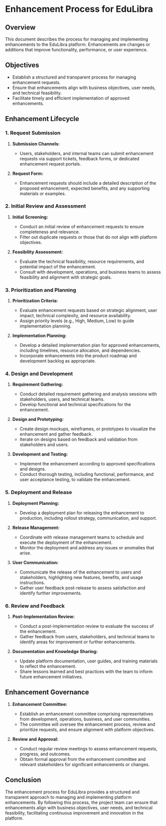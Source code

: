 # Enhancement Process for EduLibra

## Overview
This document describes the process for managing and implementing enhancements to the EduLibra platform. Enhancements are changes or additions that improve functionality, performance, or user experience.

## Objectives
- Establish a structured and transparent process for managing enhancement requests.
- Ensure that enhancements align with business objectives, user needs, and technical feasibility.
- Facilitate timely and efficient implementation of approved enhancements.

## Enhancement Lifecycle

### 1. Request Submission

1. **Submission Channels:**
   - Users, stakeholders, and internal teams can submit enhancement requests via support tickets, feedback forms, or dedicated enhancement request portals.

2. **Request Form:**
   - Enhancement requests should include a detailed description of the proposed enhancement, expected benefits, and any supporting materials or examples.

### 2. Initial Review and Assessment

1. **Initial Screening:**
   - Conduct an initial review of enhancement requests to ensure completeness and relevance.
   - Filter out duplicate requests or those that do not align with platform objectives.

2. **Feasibility Assessment:**
   - Evaluate the technical feasibility, resource requirements, and potential impact of the enhancement.
   - Consult with development, operations, and business teams to assess feasibility and alignment with strategic goals.

### 3. Prioritization and Planning

1. **Prioritization Criteria:**
   - Evaluate enhancement requests based on strategic alignment, user impact, technical complexity, and resource availability.
   - Assign priority levels (e.g., High, Medium, Low) to guide implementation planning.

2. **Implementation Planning:**
   - Develop a detailed implementation plan for approved enhancements, including timelines, resource allocation, and dependencies.
   - Incorporate enhancements into the product roadmap and development backlog as appropriate.

### 4. Design and Development

1. **Requirement Gathering:**
   - Conduct detailed requirement gathering and analysis sessions with stakeholders, users, and technical teams.
   - Develop functional and technical specifications for the enhancement.

2. **Design and Prototyping:**
   - Create design mockups, wireframes, or prototypes to visualize the enhancement and gather feedback.
   - Iterate on designs based on feedback and validation from stakeholders and users.

3. **Development and Testing:**
   - Implement the enhancement according to approved specifications and designs.
   - Conduct thorough testing, including functional, performance, and user acceptance testing, to validate the enhancement.

### 5. Deployment and Release

1. **Deployment Planning:**
   - Develop a deployment plan for releasing the enhancement to production, including rollout strategy, communication, and support.

2. **Release Management:**
   - Coordinate with release management teams to schedule and execute the deployment of the enhancement.
   - Monitor the deployment and address any issues or anomalies that arise.

3. **User Communication:**
   - Communicate the release of the enhancement to users and stakeholders, highlighting new features, benefits, and usage instructions.
   - Gather user feedback post-release to assess satisfaction and identify further improvements.

### 6. Review and Feedback

1. **Post-Implementation Review:**
   - Conduct a post-implementation review to evaluate the success of the enhancement.
   - Gather feedback from users, stakeholders, and technical teams to identify areas for improvement or further enhancements.

2. **Documentation and Knowledge Sharing:**
   - Update platform documentation, user guides, and training materials to reflect the enhancement.
   - Share lessons learned and best practices with the team to inform future enhancement initiatives.

## Enhancement Governance

1. **Enhancement Committee:**
   - Establish an enhancement committee comprising representatives from development, operations, business, and user communities.
   - The committee will oversee the enhancement process, review and prioritize requests, and ensure alignment with platform objectives.

2. **Review and Approval:**
   - Conduct regular review meetings to assess enhancement requests, progress, and outcomes.
   - Obtain formal approval from the enhancement committee and relevant stakeholders for significant enhancements or changes.

## Conclusion

The enhancement process for EduLibra provides a structured and transparent approach to managing and implementing platform enhancements. By following this process, the project team can ensure that enhancements align with business objectives, user needs, and technical feasibility, facilitating continuous improvement and innovation in the platform.
